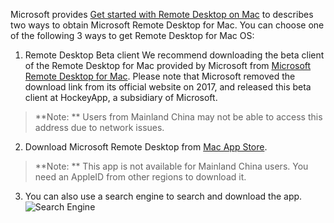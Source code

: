 Microsoft provides [Get started with Remote Desktop on Mac](https://docs.microsoft.com/en-us/windows-server/remote/remote-desktop-services/clients/remote-desktop-mac) to describes two ways to obtain Microsoft Remote Desktop for Mac. You can choose one of the following 3 ways to get Remote Desktop for Mac OS: 
 1. Remote Desktop Beta client
We recommend downloading the beta client of the Remote Desktop for Mac provided by Microsoft from [Microsoft Remote Desktop for Mac](https://rink.hockeyapp.net/apps/5e0c144289a51fca2d3bfa39ce7f2b06/). Please note that Microsoft removed the download link from its official website on 2017, and released this beta client at HockeyApp, a subsidiary of Microsoft. 
> **Note: **
> Users from Mainland China may not be able to access this address due to network issues. 
 2. Download Microsoft Remote Desktop from [Mac App Store](https://itunes.apple.com/us/app/microsoft-remote-desktop/id715768417).
> **Note: **
> This app is not available for Mainland China users. You need an AppleID from other regions to download it. 
 3.  You can also use a search engine to search and download the app.
![Search Engine](//mc.qcloudimg.com/static/img/8a149e8858af5a29894436f4138c3fbb/image.png)
